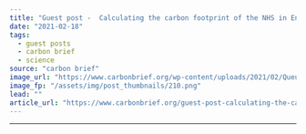 ```yaml
---
title: "Guest post -  Calculating the carbon footprint of the NHS in England"
date: "2021-02-18"
tags: 
  - guest posts
  - carbon brief
  - science
source: "carbon brief"
image_url: "https://www.carbonbrief.org/wp-content/uploads/2021/02/Queue-of-ambulances-at-the-accident-and-emergency-department-at-Queen-Alexandra-Hospital-in-Portsmouth-Hampshire-107x71.png"
image_fp: "/assets/img/post_thumbnails/210.png"
lead: ""
article_url: "https://www.carbonbrief.org/guest-post-calculating-the-carbon-footprint-of-the-nhs-in-england"
---
```


---
